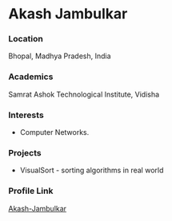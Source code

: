 # Akash Jambulkar

### Location

Bhopal, Madhya Pradesh, India

### Academics

Samrat Ashok Technological Institute, Vidisha

### Interests

- Computer Networks.


### Projects

- VisualSort - sorting algorithms in real world

### Profile Link

[Akash-Jambulkar](https://github.com/Akash-Jambulkar)
